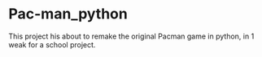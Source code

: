 # Pac-man_python
This project his about to remake the original Pacman game in python, in 1 weak for a school project.
